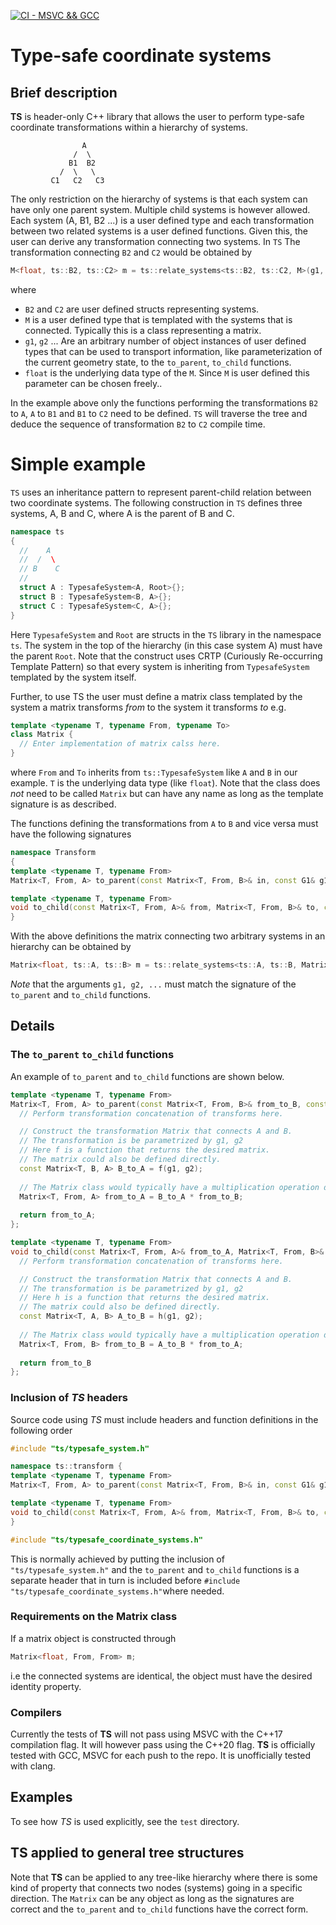 [![CI - MSVC && GCC](https://github.com/KlasMvW/typesafe_coordinate_systems/actions/workflows/cmake.yml/badge.svg)](https://github.com/KlasMvW/typesafe_coordinate_systems/actions/workflows/cmake.yml)

# Type-safe coordinate systems

## Brief description

**TS** is header-only C++ library that allows the user to perform type-safe coordinate transformations within a hierarchy of systems. 

```
                A
              /  \
             B1  B2
           /  \   \
         C1   C2   C3
```
The only restriction on the hierarchy of systems is that each system can have only one parent system. Multiple child systems is however allowed. Each system (A, B1, B2 ...) is a user defined type and each transformation between two related systems is a user defined functions. Given this, the user can derive any transformation connecting two systems. In `TS` The transformation connecting `B2` and `C2` would be obtained by

```c++
M<float, ts::B2, ts::C2> m = ts::relate_systems<ts::B2, ts::C2, M>(g1, g2....);
```

where 

* `B2` and `C2` are user defined structs representing systems.
* `M` is a user defined type that is templated with the systems that is connected. Typically this is a class representing a matrix.
* `g1`, `g2` ... Are an arbitrary number of object instances of user defined types that can be used to transport information, like parameterization of the current geometry state, to the `to_parent`, `to_child` functions.
* `float` is the underlying data type of the `M`. Since `M` is user defined this parameter can be chosen freely..  

In the example above only the functions performing the transformations  `B2` to `A`, `A` to `B1` and `B1` to `C2` need to be defined. `TS` will traverse the tree and deduce the sequence of transformation `B2` to `C2` compile time.

# Simple example

`TS` uses an inheritance pattern to represent parent-child relation between two coordinate systems. The following construction in `TS` defines three systems, A, B and C, where A is the parent of B and C. 

```c++
namespace ts
{
  //    A
  //  /  \
  // B    C
  //
  struct A : TypesafeSystem<A, Root>{};
  struct B : TypesafeSystem<B, A>{};
  struct C : TypesafeSystem<C, A>{};
}
```

Here `TypesafeSystem` and `Root` are structs in the `TS` library in the namespace `ts`. The system in the top of the hierarchy (in this case system A) must have the parent `Root`. Note that the construct uses CRTP (Curiously Re-occurring Template Pattern) so that every system is inheriting from `TypesafeSystem` templated by the system itself.

Further, to use TS the user must define a matrix class templated by the system a matrix transforms *from* to the system it transforms *to* e.g.

```c++
template <typename T, typename From, typename To>
class Matrix {
  // Enter implementation of matrix calss here.
}

```
where `From` and `To` inherits from `ts::TypesafeSystem` like `A` and `B` in our example. `T` is the underlying data type (like `float`).
Note that the class does *not* need to be called `Matrix` but can have any name as long as the template signature is as described.

The functions defining the transformations from `A` to `B` and vice versa must have the following signatures

```c++
namespace Transform
{
template <typename T, typename From>
Matrix<T, From, A> to_parent(const Matrix<T, From, B>& in, const G1& g1, const G2& g2, ...);

template <typename T, typename From>
void to_child(const Matrix<T, From, A>& from, Matrix<T, From, B>& to, const G1& g1, const G2& g2, ...);
}
```
With the above definitions the matrix connecting two arbitrary systems in an hierarchy can be obtained by

```c++
Matrix<float, ts::A, ts::B> m = ts::relate_systems<ts::A, ts::B, Matrix>(g1, g2, ...);
```
*Note* that the arguments `g1, g2, ...` must match the signature of the `to_parent` and `to_child` functions. 

## Details

### The `to_parent` `to_child` functions

An example of `to_parent` and `to_child` functions are shown below.

```c++
template <typename T, typename From>
Matrix<T, From, A> to_parent(const Matrix<T, From, B>& from_to_B, const G1& g1, const G2& g2) {
  // Perform transformation concatenation of transforms here.

  // Construct the transformation Matrix that connects A and B.
  // The transformation is be parametrized by g1, g2
  // Here f is a function that returns the desired matrix.
  // The matrix could also be defined directly.
  const Matrix<T, B, A> B_to_A = f(g1, g2);
  
  // The Matrix class would typically have a multiplication operation defined that can guarantee type safety.
  Matrix<T, From, A> from_to_A = B_to_A * from_to_B;
  
  return from_to_A;
};

template <typename T, typename From>
void to_child(const Matrix<T, From, A>& from_to_A, Matrix<T, From, B>& from_to_B, const G1& g1, const G2& g2) {
  // Perform transformation concatenation of transforms here.

  // Construct the transformation Matrix that connects A and B.
  // The transformation is be parametrized by g1, g2
  // Here h is a function that returns the desired matrix. 
  // The matrix could also be defined directly.
  const Matrix<T, A, B> A_to_B = h(g1, g2);
  
  // The Matrix class would typically have a multiplication operation defined that can guarantee type safety.
  Matrix<T, From, B> from_to_B = A_to_B * from_to_A;
  
  return from_to_B
};
```


### Inclusion of *TS* headers

Source code using *TS* must include headers and function definitions in the following order
```c++
#include "ts/typesafe_system.h"

namespace ts::transform {
template <typename T, typename From>
Matrix<T, From, A> to_parent(const Matrix<T, From, B>& in, const G1& g1, const G2& g2) {};

template <typename T, typename From>
void to_child(const Matrix<T, From, A>& from, Matrix<T, From, B>& to, const G1& g1, const G2& g2) {};
}

#include "ts/typesafe_coordinate_systems.h"
```

This is normally achieved by putting the inclusion of `"ts/typesafe_system.h"` and the `to_parent` and `to_child` functions is a separate header that in turn is included before `#include "ts/typesafe_coordinate_systems.h"`where needed.

### Requirements on the Matrix class

If a matrix object is constructed through
```c++
Matrix<float, From, From> m;
```
i.e the connected systems are identical, the object must have the desired identity property.

### Compilers

Currently the tests of **TS** will not pass using MSVC with the C++17 compilation flag. It will however pass using the C++20 flag. **TS** is officially tested with GCC, MSVC for each push to the repo. It is unofficially tested with clang.  

## Examples

To see how *TS* is used explicitly, see the `test` directory.

## TS applied to general tree structures

Note that **TS** can be applied to any tree-like hierarchy where there is some kind of property that connects two nodes (systems) going in a specific direction. The `Matrix` can be any object as long as the signatures are correct and the `to_parent` and `to_child` functions have the correct form.  